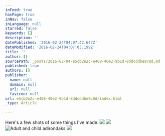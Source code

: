```yaml
---
inFeed: true
hasPage: true
inNav: false
inLanguage: null
starred: false
keywords: []
description: ''
datePublished: '2016-02-24T04:07:42.647Z'
dateModified: '2016-02-24T04:07:03.199Z'
title: ''
author: []
sourcePath: _posts/2016-02-04-e5cb2e2c-e408-40e2-9b1d-8ddcddbe9c0d.md
published: true
authors: []
publisher:
  name: null
  domain: null
  url: null
  favicon: null
url: e5cb2e2c-e408-40e2-9b1d-8ddcddbe9c0d/index.html
_type: Article

---
```

Here's a few shots of some things I've made.
![](https://s3-us-west-2.amazonaws.com/the-grid-img/p/2b40bc18f45ac46c1e0ac6fb5fc9f4c29309bd11.jpg)
![](https://s3-us-west-2.amazonaws.com/the-grid-img/p/ea04d11af3c1fecf50295084c15922a392d28a5f.jpg)
![Adult and child adirondaks](https://s3-us-west-2.amazonaws.com/the-grid-img/p/141d03d0399cd10fd33509e14bbb834ffd2166b8.jpg)
![](https://the-grid-user-content.s3-us-west-2.amazonaws.com/9a9c63c0-33d8-4709-9f48-44399d9832a3.JPG)